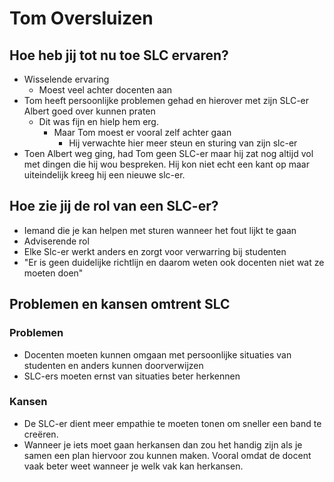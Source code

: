 # Tom Oversluizen

## **Hoe heb jij tot nu toe SLC ervaren?**

* Wisselende ervaring
  * Moest veel achter docenten aan
* Tom heeft persoonlijke problemen gehad en hierover met zijn SLC-er Albert goed over kunnen praten
  * Dit was fijn en hielp hem erg.
    * Maar Tom moest er vooral zelf achter gaan
      * Hij verwachte hier meer steun en sturing van zijn slc-er
* Toen Albert weg ging, had Tom geen SLC-er maar hij zat nog altijd vol met dingen die hij wou bespreken. Hij kon niet echt een kant op maar uiteindelijk kreeg hij een nieuwe slc-er.

## Hoe zie jij de rol van een SLC-er?

* Iemand die je kan helpen met sturen wanneer het fout lijkt te gaan
* Adviserende rol
* Elke Slc-er werkt anders en zorgt voor verwarring bij studenten
* "Er is geen duidelijke richtlijn en daarom weten ook docenten niet wat ze moeten doen"

## Problemen en kansen omtrent SLC

### Problemen

* Docenten moeten kunnen omgaan met persoonlijke situaties van studenten en anders kunnen doorverwijzen
* SLC-ers moeten ernst van situaties beter herkennen

### Kansen

* De SLC-er dient meer empathie te moeten tonen om sneller een band te creëren.
* Wanneer je iets moet gaan herkansen dan zou het handig zijn als je samen een plan hiervoor zou kunnen maken. Vooral omdat de docent vaak beter weet wanneer je welk vak kan herkansen.

